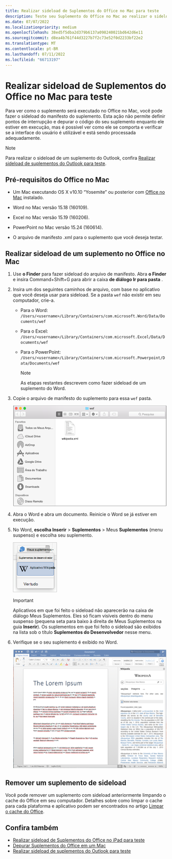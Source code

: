 ```yaml
---
title: Realizar sideload de Suplementos do Office no Mac para teste
description: Teste seu Suplemento do Office no Mac ao realizar o sideload.
ms.date: 07/07/2022
ms.localizationpriority: medium
ms.openlocfilehash: 38ed5f5dba2d379b6137a098240021bd642d6e11
ms.sourcegitcommit: d8ea4b761f44d3227b7f2c73e52f0d2233bf22e2
ms.translationtype: MT
ms.contentlocale: pt-BR
ms.lasthandoff: 07/11/2022
ms.locfileid: "66713197"
---
```

# <a name="sideload-office-add-ins-on-mac-for-testing"></a>Realizar sideload de Suplementos do Office no Mac para teste

Para ver como o suplemento será executado no Office no Mac, você pode fazer o sideload do manifesto do suplemento. Esta ação não permite definir pontos de interrupção e depurar o código do seu suplemento enquanto ele estiver em execução, mas é possível ver como ele se comporta e verificar se a interface do usuário é utilizável e está sendo processada adequadamente.

> [!NOTE]
> Para realizar o sideload de um suplemento do Outlook, confira [Realizar sideload de suplementos do Outlook para teste](../outlook/sideload-outlook-add-ins-for-testing.md).

## <a name="prerequisites-for-office-on-mac"></a>Pré-requisitos do Office no Mac

- Um Mac executando OS X v10.10 “Yosemite” ou posterior com [Office no Mac](https://products.office.com/buy/compare-microsoft-office-products?tab=omac) instalado.

- Word no Mac versão 15.18 (160109).

- Excel no Mac versão 15.19 (160206).

- PowerPoint no Mac versão 15.24 (160614).

- O arquivo de manifesto .xml para o suplemento que você deseja testar.

## <a name="sideload-an-add-in-in-office-on-mac"></a>Realizar sideload de um suplemento no Office no Mac

1. Use **o Finder** para fazer sideload do arquivo de manifesto. Abra **o Finder** e insira Command+Shift+G para abrir a caixa **de diálogo Ir para pasta** .

1. Insira um dos seguintes caminhos de arquivo, com base no aplicativo que você deseja usar para sideload. Se a pasta `wef` não existir em seu computador, crie-a.

    - Para o Word:  `/Users/<username>/Library/Containers/com.microsoft.Word/Data/Documents/wef`
    - Para o Excel:  `/Users/<username>/Library/Containers/com.microsoft.Excel/Data/Documents/wef`
    - Para o PowerPoint: `/Users/<username>/Library/Containers/com.microsoft.Powerpoint/Data/Documents/wef`

        > [!NOTE]
        > As etapas restantes descrevem como fazer sideload de um suplemento do Word.

1. Copie o arquivo de manifesto do suplemento para essa `wef` pasta.

    ![Pasta Wef no Office no Mac.](../images/all-my-files.png)

1. Abra o Word e abra um documento. Reinicie o Word se já estiver em execução.

1. No Word, **escolha Inserir** > **Suplementos** >  Meus **Suplementos** (menu suspenso) e escolha seu suplemento.

    ![Meus Suplementos no Office no Mac.](../images/my-add-ins-wikipedia.png)

    > [!IMPORTANT]
    > Aplicativos em que foi feito o sideload não aparecerão na caixa de diálogo Meus Suplementos. Eles só ficam visíveis dentro do menu suspenso (pequena seta para baixo à direita de Meus Suplementos na guia **Inserir**). Os suplementos em que foi feito o sideload são exibidos na lista sob o título **Suplementos do Desenvolvedor** nesse menu.

1. Verifique se o seu suplemento é exibido no Word.

    ![Suplemento do Office exibido no Office no Mac.](../images/lorem-ipsum-wikipedia.png)

## <a name="remove-a-sideloaded-add-in"></a>Remover um suplemento de sideload

Você pode remover um suplemento com sideload anteriormente limpando o cache do Office em seu computador. Detalhes sobre como limpar o cache para cada plataforma e aplicativo podem ser encontrados no artigo [Limpar o cache do Office](clear-cache.md).

## <a name="see-also"></a>Confira também

- [Realizar sideload de Suplementos do Office no iPad para teste](sideload-an-office-add-in-on-ipad.md)
- [Depurar Suplementos do Office em um Mac](debug-office-add-ins-on-ipad-and-mac.md)
- [Realizar sideload de suplementos do Outlook para teste](../outlook/sideload-outlook-add-ins-for-testing.md)
